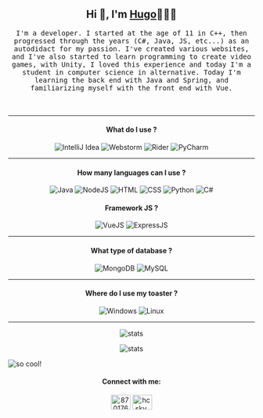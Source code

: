 <h2 align='center'> Hi 👋, I'm <a href="https://github.com/Hc-Sky">Hugo</a>🧑🏻‍💻</h2>

<p align="center">
  <samp>I'm a developer. I started at the age of 11 in C++, then progressed through the years (C#, Java, JS, etc...) as an autodidact for my passion. I've created various websites, and I've also started to learn programming to create video games, with Unity, I loved this experience and today I'm a student in computer science in alternative. Today I'm learning the back end with Java and Spring, and familiarizing myself with the front end with Vue. 
  </samp>
  <br><br>
  <br>
</p>

<hr>

<h4 align="center">What do I use ?</h4>
<p align="center"> 
  <img src="https://img.shields.io/badge/IntelliJIDEA-000000.svg?style=for-the-badge&logo=intellij-idea&logoColor=white" alt="IntelliJ Idea" />
  <img src="https://img.shields.io/badge/webstorm-143?style=for-the-badge&logo=webstorm&logoColor=white&color=black" alt="Webstorm" />
  <img src="https://img.shields.io/badge/Rider-000000?style=for-the-badge&logo=webstorm&logoColor=white&color=black" alt="Rider" />
  <img src="https://img.shields.io/badge/PyCharm-000000?style=for-the-badge&logo=webstorm&logoColor=white&color=black" alt="PyCharm" />
</p>

<hr>

<h4 align="center">How many languages can I use ?</h4>
<p align="center"> 
  <img src="https://img.shields.io/badge/Java-ED8B00?style=for-the-badge&logo=openjdk&logoColor=white" alt="Java" />
  <img src="https://img.shields.io/badge/Node.js-43853D?style=for-the-badge&logo=node.js&logoColor=white" alt="NodeJS" />
  <img src="https://img.shields.io/badge/HTML5-E34F26?style=for-the-badge&logo=html5&logoColor=white" alt="HTML" />
  <img src="https://img.shields.io/badge/CSS3-1572B6?style=for-the-badge&logo=css3&logoColor=white" alt="CSS" />
  <img src="https://img.shields.io/badge/Python-14354C?style=for-the-badge&logo=python&logoColor=white" alt="Python" />
  <img src="https://img.shields.io/badge/C%23-239120?style=for-the-badge&logo=c-sharp&logoColor=white" alt="C#" />
</p>

<h4 align="center">Framework JS ?</h4>
<p align="center"> 
  <img src="https://img.shields.io/badge/Vue.js-35495E?style=for-the-badge&logo=vue.js&logoColor=4FC08D" alt="VueJS" />
  <img src="https://img.shields.io/badge/Express.js-404D59?style=for-the-badge" alt="ExpressJS" />
</p>

<hr>

<h4 align="center">What type of database ?</h4>
<p align="center"> 
  <img src="https://img.shields.io/badge/MongoDB-4EA94B?style=for-the-badge&logo=mongodb&logoColor=white" alt="MongoDB" />
  <img src="https://img.shields.io/badge/MySQL-005C84?style=for-the-badge&logo=mysql&logoColor=white" alt="MySQL" />
</p>

<hr>
<h4 align="center">Where do I use my toaster ?</h4>
<p align="center"> 
  <img src="https://img.shields.io/badge/Windows-0078D6?style=for-the-badge&logo=windows&logoColor=white" alt="Windows" />
  <img src="https://img.shields.io/badge/Linux-FCC624?style=for-the-badge&logo=linux&logoColor=black" alt="Linux" />
</p>

<hr>

<p align="center">
  <img src="https://github-readme-stats.vercel.app/api?username=Hc-Sky&show_icons=true&theme=tokyonight" alt="stats">
</p>
<p align="center">
  <img src="https://github-readme-stats.vercel.app/api/top-langs/?username=Hc-Sky&layout=donut-vertical
  " alt="stats">
</p>

![ so cool!](https://github.com/punitkmryh/punitkmryh/blob/master/wave.svg )

<h4 align="center">Connect with me:</h4>
<p align="center">
  <a href="https://stackoverflow.com/users/23587940/hc-sky" target="blank"><img align="center" src="https://raw.githubusercontent.com/rahuldkjain/github-profile-readme-generator/master/src/images/icons/Social/stack-overflow.svg" alt="8701764" height="30" width="40" /></a>
  <a href="https://discord.gg/hcsky_" target="blank"><img align="center" src="https://raw.githubusercontent.com/rahuldkjain/github-profile-readme-generator/master/src/images/icons/Social/discord.svg" alt="hcsky_" height="30" width="40" /></a>
</p>
